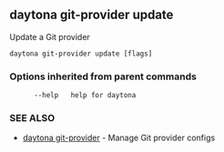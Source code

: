 ## daytona git-provider update

Update a Git provider

```
daytona git-provider update [flags]
```

### Options inherited from parent commands

```
      --help   help for daytona
```

### SEE ALSO

* [daytona git-provider](daytona_git-provider.md)	 - Manage Git provider configs

